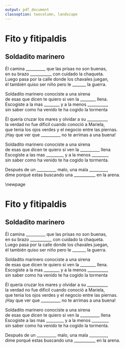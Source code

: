 ```yaml
---
output: pdf_document
classoption: twocolumn, landscape
---
```


# Fito y fitipaldis

## Soldadito marinero

Él camina __________ que las prisas no son buenas,  
en su brazo ___________ con cuidado la chaqueta.  
Luego pasa por la calle donde los chavales juegan,  
él también quiso ser niño pero le _______ la guerra.  

Soldadito marinero conociste a una sirena  
de esas que dicen te quiero si ven la ________ llena.  
Escogiste a la mas ________ y a la menos __________,  
sin saber como ha venido te ha cogido la tormenta  

Él quería cruzar los mares y olvidar a su __________,  
la verdad no fue dificil cuando conoció a Mariela,  
que tenia los ojos verdes y el negocio entre las piernas.  
¡Hay que ver que __________ no te arrimas a una buena!  

Soldadito marinero conociste a una sirena  
de esas que dicen te quiero si ven la __________ llena  
Escogiste a las mas _________ y a la menos ________,  
sin saber como ha venido te ha cogido la tormenta.  

Después de un __________ malo, una mala _________,  
dime porqué estas buscando una ___________ en la arena. 

\newpage


# Fito y fitipaldis

## Soldadito marinero

Él camina __________ que las prisas no son buenas,  
en su brazo ___________ con cuidado la chaqueta.  
Luego pasa por la calle donde los chavales juegan,  
él también quiso ser niño pero le _______ la guerra.  

Soldadito marinero conociste a una sirena  
de esas que dicen te quiero si ven la ________ llena.  
Escogiste a la mas ________ y a la menos __________,  
sin saber como ha venido te ha cogido la tormenta  

Él quería cruzar los mares y olvidar a su __________,  
la verdad no fue dificil cuando conoció a Mariela,  
que tenia los ojos verdes y el negocio entre las piernas.  
¡Hay que ver que __________ no te arrimas a una buena!  

Soldadito marinero conociste a una sirena  
de esas que dicen te quiero si ven la __________ llena  
Escogiste a las mas _________ y a la menos ________,  
sin saber como ha venido te ha cogido la tormenta.  

Después de un __________ malo, una mala _________,  
dime porqué estas buscando una ___________ en la arena. 


